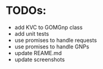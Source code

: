# TODOs:

- add KVC to GOMGnp class
- add unit tests
- use promises to handle requests
- use promises to handle GNPs
- update REAME.md
- update screenshots

